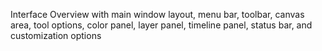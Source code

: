 Interface Overview with main window layout, menu bar, toolbar, canvas area, tool options, color panel, layer panel, timeline panel, status bar, and customization options